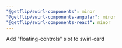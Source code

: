 ```yaml
---
"@getflip/swirl-components": minor
"@getflip/swirl-components-angular": minor
"@getflip/swirl-components-react": minor
---
```


Add "floating-controls" slot to swirl-card
